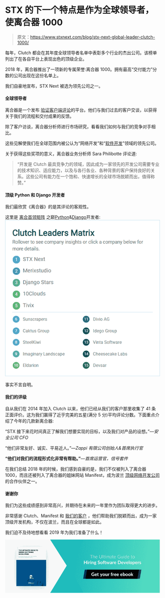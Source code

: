# STX 的下一个特点是作为全球领导者，使离合器 1000

> 原文：<https://www.stxnext.com/blog/stx-next-global-leader-clutch-1000/>

 每年，Clutch 都会在其年度全球领导者名单中表彰多个行业的杰出公司。该榜单列出了在各自平台上表现出色的顶级企业。

2018 年，离合器推出了一项新的专属荣誉:离合器 1000。拥有最高“交付能力”分数的公司出现在这份名单上。

我们自豪地宣布，STX Next 被选为领先公司之一。 

#### 全球领导者

离合器是一个发布  [验证客户端评论](https://stxnext.com/portfolio/)的平台。他们与我们过去的客户交谈，以获得关于我们的流程和交付成果的反馈。

除了客户访谈，离合器分析师进行市场研究，看看我们如何与我们的竞争对手相比。

这些见解使我们在全球范围内被公认为“网络开发”和“[软件开发](https://clutch.co/developers/poland)”领域的领先公司。

关于获得这些奖项的意义，离合器业务分析师 Sara Philibotte 评论道:

> “开发是 Clutch 最具竞争力的领域，因此成为一家领先的开发公司需要专业的技术知识、适应能力，以及与各行各业、各种背景的客户保持良好的关系。这些公司有能力在一个饱和、快速增长的全球市场脱颖而出，值得称赞。”

#### 顶级 Python 和 Django 开发者

我们最欣赏《离合器》的是其评论的客观性。

这里是  [离合首领矩阵](https://clutch.co/developers/python-django/research) 之巅[Python](https://stxnext.com/ebooks/what-is-python-used-for/)&[Django](/services/django-development/)开发者:![clutch_leaders_matrix.png__572x575_q85_crop_subsampling-2_upscale](img/1ac2ffbb6d4771f46652cbb50f5d84b1.png)

事实不言自明。

#### 我们的评级

自从我们在 2014 年加入 Clutch 以来，他们已经从我们的客户那里收集了 41 条正面评价。这为我们赢得了近乎完美的五星(满分 5 分)平均评论分数。下面重点介绍了今年的几款新离合器:

“STX 接下来花时间真正了解我们想要实现的目标，以及我们对产品的设想。”*—安全公司 CFO*

“他们非常友好、诚实、平易近人。”*—Zappi 有限公司创始人&首席执行官*

**“他们对我们的流程形式化非常有帮助。”***—首席运营官，信号套件*

在我们总结 2018 年的时候，我们感到自豪的是，我们不仅被列入了离合器 1000，而且还被列入了离合器的姐妹网站 Manifest，成为波兰  [顶级网络开发公司](https://themanifest.com/pl/web-development/companies) 的合作伙伴之一。

#### 谢谢你

我们为这些成绩感到非常高兴，并期待在未来的一年里作为团队取得更大的进步。

非常感谢 Clutch、Manifest 和  [我们的客户](https://stxnext.com/portfolio/) ，他们帮助我们脱颖而出，成为一家顶级开发机构，不仅在波兰，而且在全球都是如此。

我们迫不及待地想看看 2019 年为我们准备了什么！

[![Get your free ebook](img/f176a707ce30af93ba4f69770275e245.png)](https://cta-redirect.hubspot.com/cta/redirect/4542168/54015681-2749-424f-b7e5-305774e82f3a)